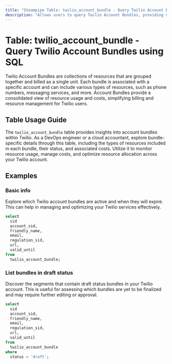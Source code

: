 ```yaml
---
title: "Steampipe Table: twilio_account_bundle - Query Twilio Account Bundles using SQL"
description: "Allows users to query Twilio Account Bundles, providing detailed information about each bundle, including its type, status, and the account it is associated with."
---
```


# Table: twilio_account_bundle - Query Twilio Account Bundles using SQL

Twilio Account Bundles are collections of resources that are grouped together and billed as a single unit. Each bundle is associated with a specific account and can include various types of resources, such as phone numbers, messaging services, and more. Account Bundles provide a consolidated view of resource usage and costs, simplifying billing and resource management for Twilio users.

## Table Usage Guide

The `twilio_account_bundle` table provides insights into account bundles within Twilio. As a DevOps engineer or a cloud accountant, explore bundle-specific details through this table, including the types of resources included in each bundle, their status, and associated costs. Utilize it to monitor resource usage, manage costs, and optimize resource allocation across your Twilio account.

## Examples

### Basic info
Explore which Twilio account bundles are active and when they will expire. This can help in managing and optimizing your Twilio services effectively.

```sql
select 
  sid
  account_sid, 
  friendly_name, 
  email, 
  regulation_sid, 
  url, 
  valid_until 
from 
  twilio_account_bundle;
```

### List bundles in draft status
Discover the segments that contain draft status bundles in your Twilio account. This is useful for assessing which bundles are yet to be finalized and may require further editing or approval.

```sql
select 
  sid
  account_sid, 
  friendly_name, 
  email, 
  regulation_sid, 
  url, 
  valid_until 
from 
  twilio_account_bundle
where 
  status = 'draft';
```